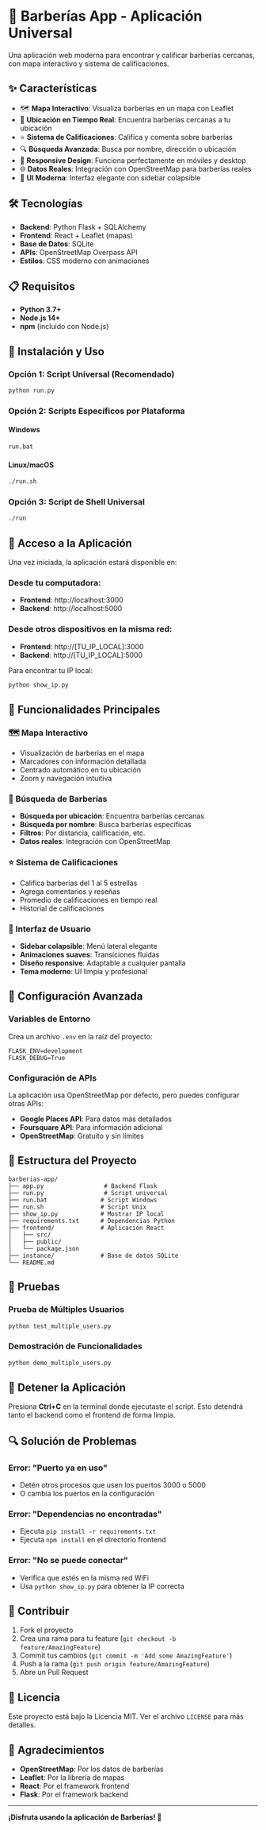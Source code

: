 # 🚀 Barberías App - Aplicación Universal

Una aplicación web moderna para encontrar y calificar barberías cercanas, con mapa interactivo y sistema de calificaciones.

## ✨ Características

- 🗺️ **Mapa Interactivo**: Visualiza barberías en un mapa con Leaflet
- 📍 **Ubicación en Tiempo Real**: Encuentra barberías cercanas a tu ubicación
- ⭐ **Sistema de Calificaciones**: Califica y comenta sobre barberías
- 🔍 **Búsqueda Avanzada**: Busca por nombre, dirección o ubicación
- 📱 **Responsive Design**: Funciona perfectamente en móviles y desktop
- 🌐 **Datos Reales**: Integración con OpenStreetMap para barberías reales
- 🎨 **UI Moderna**: Interfaz elegante con sidebar colapsible

## 🛠️ Tecnologías

- **Backend**: Python Flask + SQLAlchemy
- **Frontend**: React + Leaflet (mapas)
- **Base de Datos**: SQLite
- **APIs**: OpenStreetMap Overpass API
- **Estilos**: CSS moderno con animaciones

## 📋 Requisitos

- **Python 3.7+**
- **Node.js 14+**
- **npm** (incluido con Node.js)

## 🚀 Instalación y Uso

### Opción 1: Script Universal (Recomendado)
```bash
python run.py
```

### Opción 2: Scripts Específicos por Plataforma

#### Windows
```cmd
run.bat
```

#### Linux/macOS
```bash
./run.sh
```

### Opción 3: Script de Shell Universal
```bash
./run
```

## 📱 Acceso a la Aplicación

Una vez iniciada, la aplicación estará disponible en:

### Desde tu computadora:
- **Frontend**: http://localhost:3000
- **Backend**: http://localhost:5000

### Desde otros dispositivos en la misma red:
- **Frontend**: http://[TU_IP_LOCAL]:3000
- **Backend**: http://[TU_IP_LOCAL]:5000

Para encontrar tu IP local:
```bash
python show_ip.py
```

## 🎯 Funcionalidades Principales

### 🗺️ Mapa Interactivo
- Visualización de barberías en el mapa
- Marcadores con información detallada
- Centrado automático en tu ubicación
- Zoom y navegación intuitiva

### 📍 Búsqueda de Barberías
- **Búsqueda por ubicación**: Encuentra barberías cercanas
- **Búsqueda por nombre**: Busca barberías específicas
- **Filtros**: Por distancia, calificación, etc.
- **Datos reales**: Integración con OpenStreetMap

### ⭐ Sistema de Calificaciones
- Califica barberías del 1 al 5 estrellas
- Agrega comentarios y reseñas
- Promedio de calificaciones en tiempo real
- Historial de calificaciones

### 🎨 Interfaz de Usuario
- **Sidebar colapsible**: Menú lateral elegante
- **Animaciones suaves**: Transiciones fluidas
- **Diseño responsive**: Adaptable a cualquier pantalla
- **Tema moderno**: UI limpia y profesional

## 🔧 Configuración Avanzada

### Variables de Entorno
Crea un archivo `.env` en la raíz del proyecto:

```env
FLASK_ENV=development
FLASK_DEBUG=True
```

### Configuración de APIs
La aplicación usa OpenStreetMap por defecto, pero puedes configurar otras APIs:

- **Google Places API**: Para datos más detallados
- **Foursquare API**: Para información adicional
- **OpenStreetMap**: Gratuito y sin límites

## 📁 Estructura del Proyecto

```
barberias-app/
├── app.py                 # Backend Flask
├── run.py                 # Script universal
├── run.bat               # Script Windows
├── run.sh                # Script Unix
├── show_ip.py            # Mostrar IP local
├── requirements.txt      # Dependencias Python
├── frontend/             # Aplicación React
│   ├── src/
│   ├── public/
│   └── package.json
├── instance/             # Base de datos SQLite
└── README.md
```

## 🧪 Pruebas

### Prueba de Múltiples Usuarios
```bash
python test_multiple_users.py
```

### Demostración de Funcionalidades
```bash
python demo_multiple_users.py
```

## 🛑 Detener la Aplicación

Presiona **Ctrl+C** en la terminal donde ejecutaste el script. Esto detendrá tanto el backend como el frontend de forma limpia.

## 🔍 Solución de Problemas

### Error: "Puerto ya en uso"
- Detén otros procesos que usen los puertos 3000 o 5000
- O cambia los puertos en la configuración

### Error: "Dependencias no encontradas"
- Ejecuta `pip install -r requirements.txt`
- Ejecuta `npm install` en el directorio frontend

### Error: "No se puede conectar"
- Verifica que estés en la misma red WiFi
- Usa `python show_ip.py` para obtener la IP correcta

## 🤝 Contribuir

1. Fork el proyecto
2. Crea una rama para tu feature (`git checkout -b feature/AmazingFeature`)
3. Commit tus cambios (`git commit -m 'Add some AmazingFeature'`)
4. Push a la rama (`git push origin feature/AmazingFeature`)
5. Abre un Pull Request

## 📄 Licencia

Este proyecto está bajo la Licencia MIT. Ver el archivo `LICENSE` para más detalles.

## 🙏 Agradecimientos

- **OpenStreetMap**: Por los datos de barberías
- **Leaflet**: Por la librería de mapas
- **React**: Por el framework frontend
- **Flask**: Por el framework backend

---

**¡Disfruta usando la aplicación de Barberías! 🎯** 